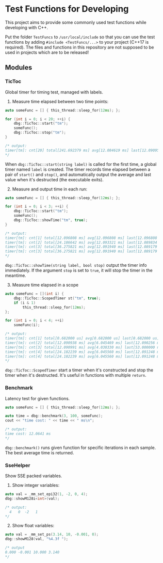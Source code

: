 # Test Functions for Developing
This project aims to provide some commonly used test functions while developing with C++.

Put the folder `TestFuncs` to `/usr/local/include` so that you can use the test functions by adding `#include <TestFuncs/...>` to your project (C++17 is required). The files and functions in this repository are not supposed to be used in projects which are to be released!

## Modules

### TicToc

Global timer for timing test, managed with labels.

1. Measure time elapsed between two time points:
```cpp
auto someFunc = [] { this_thread::sleep_for(12ms); };

for (int i = 0; i < 20; ++i) {
    dbg::TicToc::start("tm");
    someFunc();
    dbg::TicToc::stop("tm");
}

/* output:
timer[tm]: cnt[20] total[241.692379 ms] avg[12.084619 ms] last[12.090958 ms]
*/
```

When `dbg::TicToc::start(string label)` is called for the first time, a global timer named `label` is created. The timer records time elapsed between a pair of `start()` and `stop()`, and automatically output the average and last value when it's destructed (the executable exits).

2. Measure and output time in each run:
```cpp
auto someFunc = [] { this_thread::sleep_for(12ms); };

for (int i = 0; i < 3; ++i) {
    dbg::TicToc::start("tm");
    someFunc();
    dbg::TicToc::showTime("tm", true);
}

/* output:
timer[tm]: cnt[1] total[12.096808 ms] avg[12.096808 ms] last[12.096808 ms]
timer[tm]: cnt[2] total[24.186642 ms] avg[12.093321 ms] last[12.089834 ms]
timer[tm]: cnt[3] total[36.275821 ms] avg[12.091940 ms] last[12.089179 ms]
timer[tm]: cnt[3] total[36.275821 ms] avg[12.091940 ms] last[12.089179 ms]
*/
```

`dbg::TicToc::showTime(string label, bool stop)` output the timer info immediately. If the argument `stop` is set to `true`, it will stop the timer in the meantime.

3. Measure time elapsed in a scope
```cpp
auto someFunc = [](int i) {
    dbg::TicToc::ScopedTimer st("tm", true);
    if (i & 1)
        this_thread::sleep_for(12ms);
};

for (int i = 0; i < 4; ++i)
    someFunc(i);

/* output:
timer[tm]: cnt[1] total[0.682000 us] avg[0.682000 us] last[0.682000 us]
timer[tm]: cnt[2] total[12.090938 ms] avg[6.045469 ms] last[12.090256 ms]
timer[tm]: cnt[3] total[12.090991 ms] avg[4.030330 ms] last[53.000000 ns]
timer[tm]: cnt[4] total[24.182239 ms] avg[6.045560 ms] last[12.091248 ms]
timer[tm]: cnt[4] total[24.182239 ms] avg[6.045560 ms] last[12.091248 ms]
*/
```

`dbg::TicToc::ScopedTimer` start a timer when it's constructed and stop the timer when it's destructed. It's useful in functions with multiple `return`.

### Benchmark

Latency test for given functions.

```cpp
auto someFunc = [] { this_thread::sleep_for(12ms); };

auto time = dbg::benchmark(3, 100, someFunc);
cout << "time cost: " << time << " ms\n";

/* output:
time cost: 12.0641 ms
*/
```

`dbg::benchmark()` runs given function for specific iterations in each sample. The best average time is returned.

### SseHelper

Show SSE packed variables.

1. Show integer variables:

```cpp
auto val = _mm_set_epi32(1, -2, 0, 4);
dbg::showM128i<int>(val);

/* output:
  4   0  -2   1 
*/
```

2. Show float variables:

```cpp
auto val = _mm_set_ps(3.14, 10, -0.001, 0);
dbg::showM128(val, "%4.3f ");

/* output
0.000 -0.001 10.000 3.140 
*/
```

